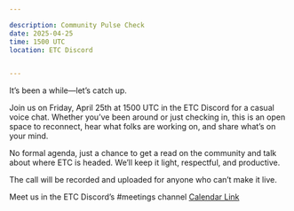 ```yaml
---

description: Community Pulse Check
date: 2025-04-25
time: 1500 UTC
location: ETC Discord


---
```


It’s been a while—let’s catch up.

Join us on Friday, April 25th at 1500 UTC in the ETC Discord for a casual voice chat. Whether you’ve been around or just checking in, this is an open space to reconnect, hear what folks are working on, and share what’s on your mind.

No formal agenda, just a chance to get a read on the community and talk about where ETC is headed. We’ll keep it light, respectful, and productive.

The call will be recorded and uploaded for anyone who can’t make it live.

Meet us in the ETC Discord’s #meetings channel
[Calendar Link](https://calendar.google.com/calendar/render?action=TEMPLATE&text=ETC+Community+Pulse+Check&dates=20250425T150000Z/20250425T160000Z&details=Join+us+for+a+casual+ETC+community+check-in+call.+Open+discussion+with+no+formal+agenda.+We%E2%80%99ll+talk+about+what%E2%80%99s+new+and+what%E2%80%99s+next+for+ETC.+Call+will+be+hosted+in+the+ETC+Discord+Meeting+channel.&location=https://discord.com/channels/223674353001168906/223679328565723136)
